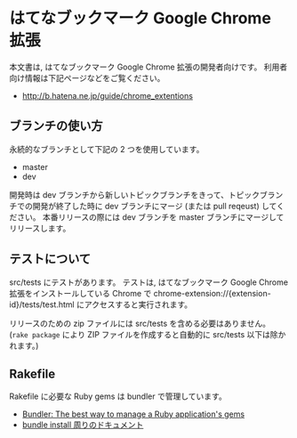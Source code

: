 # はてなブックマーク Google Chrome 拡張

本文書は, はてなブックマーク Google Chrome 拡張の開発者向けです。
利用者向け情報は下記ページなどをご覧ください。

* http://b.hatena.ne.jp/guide/chrome_extentions

## ブランチの使い方

永続的なブランチとして下記の 2 つを使用しています。

* master
* dev

開発時は dev ブランチから新しいトピックブランチをきって、トピックブランチでの開発が終了した時に
dev ブランチにマージ (または pull reqeust) してください。
本番リリースの際には dev ブランチを master ブランチにマージしてリリースします。

## テストについて

src/tests にテストがあります。
テストは, はてなブックマーク Google Chrome 拡張をインストールしている Chrome で
chrome-extension://{extension-id}/tests/test.html にアクセスすると実行されます。

リリースのための zip ファイルには src/tests を含める必要はありません。
(`rake package` により ZIP ファイルを作成すると自動的に src/tests 以下は除かれます。)

## Rakefile

Rakefile に必要な Ruby gems は bundler で管理しています。

* [Bundler: The best way to manage a Ruby application's gems](http://gembundler.com/)
* [bundle install 周りのドキュメント](http://gembundler.com/v1.3/man/bundle-install.1.html)
